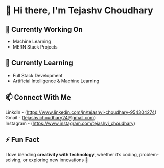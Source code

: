 # 👋 Hi there, I'm Tejashv Choudhary  


## 🔭 Currently Working On  
- Machine Learning  
- MERN Stack Projects  


## 🌱 Currently Learning  
- Full Stack Development  
- Artificial Intelligence & Machine Learning  


## 📫 Connect With Me  

Linkdln - (https://www.linkedin.com/in/tejashvi-choudhary-954304274)  
Gmail - (tejashvichoudhary24@gmail.com)  
Instagram - (https://www.instagram.com/tejashvi_choudhary)  


## ⚡ Fun Fact  
I love blending **creativity with technology**, whether it’s coding, problem-solving, or exploring new innovations 🚀  
